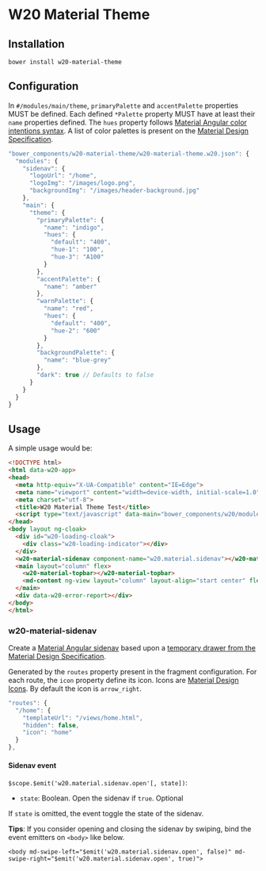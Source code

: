 # W20 Material Theme

## Installation

```
bower install w20-material-theme
```

## Configuration

In `#/modules/main/theme`, `primaryPalette` and `accentPalette` properties MUST be defined. Each defined `*Palette` property MUST have at least their `name` properties defined. The `hues` property follows [Material Angular color intentions syntax](https://material.angularjs.org/latest/Theming/03_configuring_a_theme#specifying-custom-hues-for-color-intentions). A list of color palettes is present on the [Material Design Specification](http://www.google.com/design/spec/style/color.html#color-color-palette).

```javascript
"bower_components/w20-material-theme/w20-material-theme.w20.json": {
  "modules": {
    "sidenav": {
      "logoUrl": "/home",
      "logoImg": "/images/logo.png",
      "backgroundImg": "/images/header-background.jpg"
    },
    "main": {
      "theme": {
        "primaryPalette": {
          "name": "indigo",
          "hues": {
            "default": "400",
            "hue-1": "100",
            "hue-3": "A100"
          }
        },
        "accentPalette": {
          "name": "amber"
        },
        "warnPalette": {
          "name": "red",
          "hues": {
            "default": "400",
            "hue-2": "600"
          }
        },
        "backgroundPalette": {
          "name": "blue-grey"
        },
        "dark": true // Defaults to false
      }
    }
  }
}
```

## Usage

A simple usage would be:

```html
<!DOCTYPE html>
<html data-w20-app>
<head>
  <meta http-equiv="X-UA-Compatible" content="IE=Edge">
  <meta name="viewport" content="width=device-width, initial-scale=1.0">
  <meta charset="utf-8">
  <title>W20 Material Theme Test</title>
  <script type="text/javascript" data-main="bower_components/w20/modules/w20" src="bower_components/requirejs/require.js"></script>
</head>
<body layout ng-cloak>
  <div id="w20-loading-cloak">
    <div class="w20-loading-indicator"></div>
  </div>
  <w20-material-sidenav component-name="w20.material.sidenav"></w20-material-sidenav>
  <main layout="column" flex>
    <w20-material-topbar></w20-material-topbar>
    <md-content ng-view layout="column" layout-align="start center" flex></md-content>
  </main>
  <div data-w20-error-report></div>
</body>
</html>
```

### w20-material-sidenav

Create a [Material Angular sidenav](https://material.angularjs.org/latest/demo/sidenav) based upon a [temporary drawer from the Material Design Specification](https://www.google.com/design/spec/patterns/navigation-drawer.html#navigation-drawer-behavior).

Generated by the `routes` property present in the fragment configuration. For each route, the `icon` property define its icon. Icons are [Material Design Icons](https://design.google.com/icons/). By default the icon is `arrow_right`.

```javascript
"routes": {
  "/home": {
    "templateUrl": "/views/home.html",
    "hidden": false,
    "icon": "home"
  }
},
```

#### Sidenav event

`$scope.$emit('w20.material.sidenav.open'[, state])`: 
- `state`: Boolean. Open the sidenav if `true`. Optional

If `state` is omitted, the event toggle the state of the sidenav.

**Tips**: If you consider opening and closing the sidenav by swiping, bind the event emitters on `<body>` like below.

```
<body md-swipe-left="$emit('w20.material.sidenav.open', false)" md-swipe-right="$emit('w20.material.sidenav.open', true)">
```
